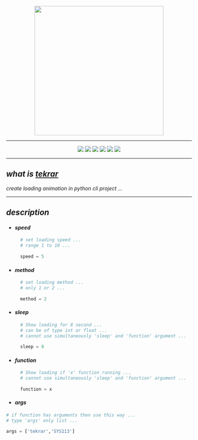 <p align="center">
  <img width="350" height="350" src="https://raw.githubusercontent.com/sys113/tekrar/master/tekrar.png">
</p>

---
<div align="center">
  
![](https://img.shields.io/github/stars/SYS113/tekrar.svg)
![](https://img.shields.io/badge/language-python-orange.svg)
![](https://img.shields.io/github/forks/SYS113/tekrar.svg)
![](https://img.shields.io/github/release/SYS113/tekrar.svg)
![](https://img.shields.io/github/issues/SYS113/tekrar.svg)
![](https://img.shields.io/badge/license-MIT-informational.svg)
</div>

---
## *what is <ins>tekrar</ins>*
*create loading animation in python cli project ...<br />*

---
## *description*
  + #### *speed*
    ```python
      # set loading speed ...
      # range 1 to 10 ...
      
      speed = 5
    ```
    
  + #### *method*
    ```python
      # set loading method ...
      # only 1 or 2 ...
      
      method = 2
    ```
    
  + #### *sleep*
    ```python
      # Show loading for 8 second ...
      # can be of type int or float ...
      # cannot use simultaneously 'sleep' and 'function' argument ...
      
      sleep = 8
    ```
    
  + #### *function*
    ```python
      # Show loading if 'x' function running ...
      # cannot use simultaneously 'sleep' and 'function' argument ...
      
      function = x
    ```
    
   + #### *args*
   ```python
   # if function has arguments then use this way ...
   # type 'args' only list ...
   
   args = ['tekrar','SYS113']
